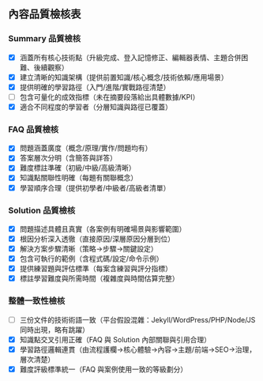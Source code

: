 ## 內容品質檢核表

### Summary 品質檢核
- [x] 涵蓋所有核心技術點（升級完成、登入記憶修正、編輯器表情、主題合併困難、後續觀察）
- [x] 建立清晰的知識架構（提供前置知識/核心概念/技術依賴/應用場景）
- [x] 提供明確的學習路徑（入門/進階/實戰路徑清楚）
- [ ] 包含可量化的成效指標（未在摘要段落給出具體數據/KPI）
- [x] 適合不同程度的學習者（分層知識與路徑已覆蓋）

### FAQ 品質檢核
- [x] 問題涵蓋廣度（概念/原理/實作/問題均有）
- [x] 答案層次分明（含簡答與詳答）
- [x] 難度標註準確（初級/中級/高級清晰）
- [x] 知識點關聯性明確（每題有關聯概念）
- [x] 學習順序合理（提供初學者/中級者/高級者清單）

### Solution 品質檢核
- [x] 問題描述具體且真實（各案例有明確場景與影響範圍）
- [x] 根因分析深入透徹（直接原因/深層原因分層到位）
- [x] 解決方案步驟清晰（策略→步驟→關鍵設定）
- [x] 包含可執行的範例（含程式碼/設定/命令示例）
- [x] 提供練習題與評估標準（每案含練習與評分指標）
- [x] 標註學習難度與所需時間（複雜度與時間估算完整）

### 整體一致性檢核
- [ ] 三份文件的技術術語一致（平台假設混雜：Jekyll/WordPress/PHP/Node/JS 同時出現，略有跳躍）
- [x] 知識點交叉引用正確（FAQ 與 Solution 內部關聯與引用合理）
- [x] 學習路徑邏輯連貫（由流程護欄→核心體驗→內容→主題/前端→SEO→治理，層次清楚）
- [x] 難度評級標準統一（FAQ 與案例使用一致的等級劃分）